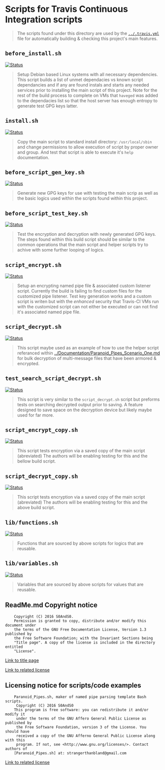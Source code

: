 # Scripts for Travis Continuous Integration scripts

> The scripts found under this directory are used by the
> [`../.travis.yml`](../.travis.yml) file for automatically building & checking
> this project's main features.

## `before_install.sh`

[![Status](https://img.shields.io/badge/Status-Passing-blue.svg)](before_install_depends.sh)

> Setup Debian based Linux systems with all necessary dependencies. This script
> builds a list of unmet dependacies vs known script dependancies and if any
> are found instals and starts any needed services prior to installing the main
> script of this project. Note for the rest of the build process to complete on
> VMs that `haveged` was added to the dependacies list so that the host server
> has enough entropy to generate test GPG keys latter.

## `install.sh`

[![Status](https://img.shields.io/badge/Status-Passing-blue.svg)](install.sh)

> Copy the main script to standard install directory: `/usr/local/sbin` and
> change permissions to allow execution of script by proper owner and group.
> And test that script is able to execute it's `help` documentation.

## `before_script_gen_key.sh`

[![Status](https://img.shields.io/badge/Status-Passing-blue.svg)](before_script_gen_key.sh)

> Generate new GPG keys for use with testing the main scrip as well as the basic
> logics used within the scripts found within this project.

## `before_script_test_key.sh`

[![Status](https://img.shields.io/badge/Status-Passing-blue.svg)](before_script_test_key.sh)

> Test the encryption and decryption with newly generated GPG keys. The steps
> found within this build script should be similar to the common operations that
> the main script and helper scripts try to achive with some further looping
> of logics.

## `script_encrypt.sh`

[![Status](https://img.shields.io/badge/Status-Passing-blue.svg)](script_encrypt.sh)

> Setup an encrypting named pipe file & associated custom listener script.
> Currently the build is failing to find custom files for the customized pipe
> listener. Test key generation works and a custom script is writen but with
> the *enhanced* security that Travis-CI VMs run with the customized script can
> not either be executed or can not find it's associated named pipe file.

## `script_decrypt.sh`

[![Status](https://img.shields.io/badge/Status-Passing-blue.svg)](script_decrypt.sh)

> This script maybe used as an example of how to use the helper script referanced
> within [../Documentation/Paranoid_Pipes_Scenario_One.md](../Documentation/Paranoid_Pipes_Scenario_One.md)
> for bulk decryption of multi-message files that have been armored & encrypted.

## `test_search_script_decrypt.sh`

[![Status](https://img.shields.io/badge/Status-Untested-yellow.svg)](test_search_script_decrypt.sh)

> This script is very similar to the `script_decrypt.sh` script but preforms
> tests on searching decrypted output prior to saving. A feature designed to
> save space on the decryption device but likely maybe used for far more.

## `script_encrypt_copy.sh`

[![Status](https://img.shields.io/badge/Status-Failing-red.svg)](script_encrypt_copy.sh)

> This script tests encryption via a saved copy of the main script (abreviated)
> The authors will be enabling testing for this and the bellow build script.

## `script_decrypt_copy.sh`

[![Status](https://img.shields.io/badge/Status-Failing-red.svg)](script_decrypt_copy.sh)

> This script tests encryption via a saved copy of the main script (abreviated)
> The authors will be enabling testing for this and the above build script.

## `lib/functions.sh`

[![Status](https://img.shields.io/badge/Status-Passing-blue.svg)](lib/functions.sh)

> Functions that are sourced by above scripts for logics that are reusable.

## `lib/variables.sh`

[![Status](https://img.shields.io/badge/Status-Passing-blue.svg)](lib/variables.sh)

> Variables that are sourced by above scripts for values that are reusable.

## ReadMe.md Copyright notice

```
    Copyright (C) 2016 S0AndS0.
    Permission is granted to copy, distribute and/or modify this document under
    the terms of the GNU Free Documentation License, Version 1.3 published by
    the Free Software Foundation; with the Invariant Sections being
    "Title page". A copy of the license is included in the directory entitled
    "License".
```

[Link to title page](../Documentation/Contributing_Financially.md)

[Link to related license](../Licenses/GNU_FDLv1.3_Documentation.md)

## Licensing notice for scripts/code examples

```
    Paranoid_Pipes.sh, maker of named pipe parsing template Bash scripts.
     Copyright (C) 2016 S0AndS0
    This program is free software: you can redistribute it and/or modify it
     under the terms of the GNU Affero General Public License as published by
     the Free Software Foundation, version 3 of the License. You should have
     received a copy of the GNU Afferno General Public License along with this
     program. If not, see <http://www.gnu.org/licenses/>. Contact authors of
    [Paranoid_Pipes.sh] at: strangerthanbland@gmail.com
```

[Link to related license](../Licenses/GNU_AGPLv3_Code.md)
